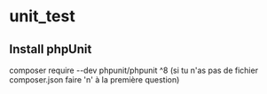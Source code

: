 # unit_test

## Install phpUnit 
composer require --dev phpunit/phpunit ^8 (si tu n'as pas de fichier composer.json faire 'n' à la première question)
